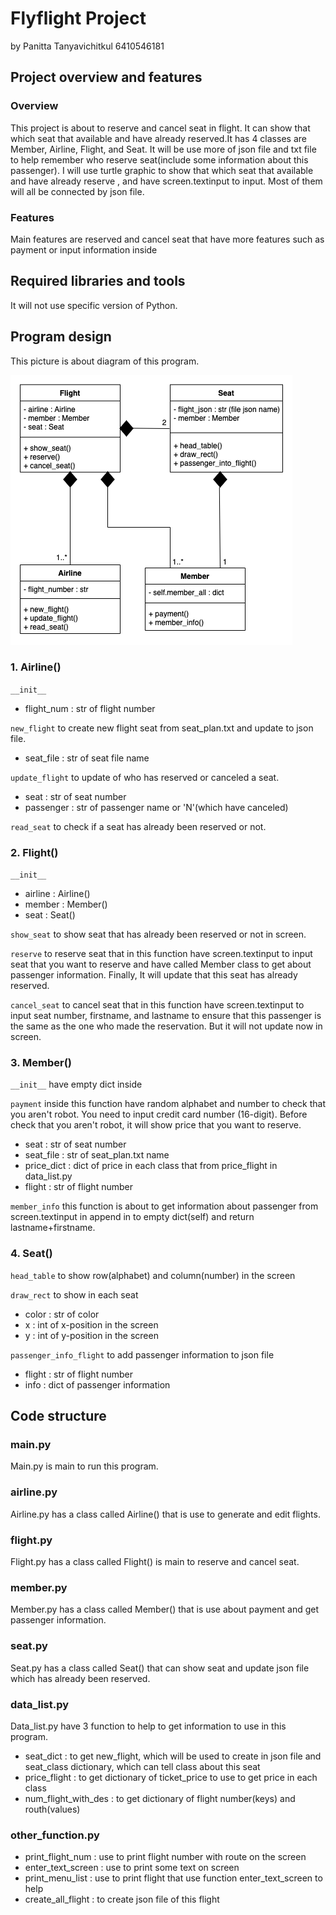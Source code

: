 # Flyflight Project

by Panitta Tanyavichitkul 6410546181

## Project overview and features

### Overview

This project is about to reserve and cancel seat in flight. It can show that which seat that available and have already
reserved.It has 4 classes are Member, Airline, Flight, and Seat. It will be use more of json file and txt file to help
remember who reserve seat(include some information about this passenger). I will use turtle graphic to show that which
seat that available and have already reserve , and have screen.textinput to input. Most of them will all be connected by
json file.

### Features

Main features are reserved and cancel seat that have more features such as payment or input information inside

## Required libraries and tools

It will not use specific version of Python.

## Program design

This picture is about diagram of this program.

![screen](project%20diagram.png)

### 1. Airline()

`__init__`

- flight_num : str of flight number

`new_flight` to create new flight seat from seat_plan.txt and update to json file.

- seat_file : str of seat file name

`update_flight` to update of who has reserved or canceled a seat.

- seat : str of seat number
- passenger : str of passenger name or 'N'(which have canceled)

`read_seat` to check if a seat has already been reserved or not.

### 2. Flight()

`__init__`

- airline : Airline()
- member : Member()
- seat : Seat()

`show_seat` to show seat that has already been reserved or not in screen.

`reserve` to reserve seat that in this function have screen.textinput to input seat that you want to reserve and have
called Member class to get about passenger information. Finally, It will update that this seat has already reserved.

`cancel_seat` to cancel seat that in this function have screen.textinput to input seat number, firstname, and lastname
to ensure that this passenger is the same as the one who made the reservation. But it will not update now in screen.

### 3. Member()

`__init__` have empty dict inside

`payment` inside this function have random alphabet and number to check that you aren't robot. You need to input credit
card number (16-digit). Before check that you aren't robot, it will show price that you want to reserve.

- seat : str of seat number
- seat_file : str of seat_plan.txt name
- price_dict : dict of price in each class that from price_flight in data_list.py
- flight : str of flight number

`member_info` this function is about to get information about passenger from screen.textinput in append in to empty
dict(self) and return lastname+firstname.

### 4. Seat()

`head_table` to show row(alphabet) and column(number) in the screen

`draw_rect` to show in each seat

- color : str of color
- x : int of x-position in the screen
- y : int of y-position in the screen

`passenger_info_flight` to add passenger information to json file

- flight : str of flight number
- info : dict of passenger information

## Code structure

### main.py

Main.py is main to run this program.

### airline.py

Airline.py has a class called Airline() that is use to generate and edit flights.

### flight.py

Flight.py has a class called Flight() is main to reserve and cancel seat.

### member.py

Member.py has a class called Member() that is use about payment and get passenger information.

### seat.py

Seat.py has a class called Seat() that can show seat and update json file which has already been reserved.

### data_list.py

Data_list.py have 3 function to help to get information to use in this program.

- seat_dict : to get new_flight, which will be used to create in json file and seat_class dictionary, which can tell
  class about this seat
- price_flight : to get dictionary of ticket_price to use to get price in each class
- num_flight_with_des : to get dictionary of flight number(keys) and routh(values)

### other_function.py

- print_flight_num : use to print flight number with route on the screen
- enter_text_screen : use to print some text on screen
- print_menu_list : use to print flight that use function enter_text_screen to help
- create_all_flight : to create json file of this flight
